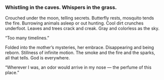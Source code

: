 ### Whistling in the caves. Whispers in the grass. 

Crouched under the moon, telling secrets. Butterfly rests, mosquito tends the fire. Burrowing animals asleep or out hunting. Cool dirt crunches underfoot. Leaves and trees crack and creak. Gray and colorless as the sky. 

“Too many timelines.”

Folded into the mother’s mysteries, her embrace. Disappearing and being reborn. Stillness of infinite motion. The smoke and the fire and the sparks, all that tells. God is everywhere.

“Wherever I was, an odor would arrive in my nose — the perfume of this place.”
